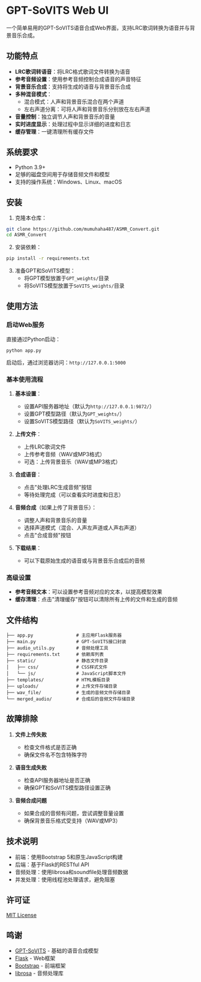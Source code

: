 # GPT-SoVITS Web UI

一个简单易用的GPT-SoVITS语音合成Web界面，支持LRC歌词转换为语音并与背景音乐合成。

## 功能特点

- **LRC歌词转语音**：将LRC格式歌词文件转换为语音
- **参考音频设置**：使用参考音频控制合成语音的声音特征
- **背景音乐合成**：支持将生成的语音与背景音乐合成
- **多种混音模式**：
  - 混合模式：人声和背景音乐混合在两个声道
  - 左右声道分离：可将人声和背景音乐分别放在左右声道
- **音量控制**：独立调节人声和背景音乐的音量
- **实时进度显示**：处理过程中显示详细的进度和日志
- **缓存管理**：一键清理所有缓存文件

## 系统要求

- Python 3.9+
- 足够的磁盘空间用于存储音频文件和模型
- 支持的操作系统：Windows、Linux、macOS

## 安装

1. 克隆本仓库：

```bash
git clone https://github.com/mumuhaha487/ASMR_Convert.git
cd ASMR_Convert
```

2. 安装依赖：

```bash
pip install -r requirements.txt
```

3. 准备GPT和SoVITS模型：
   - 将GPT模型放置于`GPT_weights/`目录
   - 将SoVITS模型放置于`SoVITS_weights/`目录

## 使用方法

### 启动Web服务



直接通过Python启动：
```
python app.py
```

启动后，通过浏览器访问：`http://127.0.0.1:5000`

### 基本使用流程

1. **基本设置**：
   - 设置API服务器地址（默认为`http://127.0.0.1:9872/`）
   - 设置GPT模型路径（默认为`GPT_weights/`）
   - 设置SoVITS模型路径（默认为`SoVITS_weights/`）

2. **上传文件**：
   - 上传LRC歌词文件
   - 上传参考音频（WAV或MP3格式）
   - 可选：上传背景音乐（WAV或MP3格式）

3. **合成语音**：
   - 点击"处理LRC生成音频"按钮
   - 等待处理完成（可以查看实时进度和日志）

4. **音频合成**（如果上传了背景音乐）：
   - 调整人声和背景音乐的音量
   - 选择声道模式（混合、人声左声道或人声右声道）
   - 点击"合成音频"按钮

5. **下载结果**：
   - 可以下载原始生成的语音或与背景音乐合成后的音频

### 高级设置

- **参考音频文本**：可以设置参考音频对应的文本，以提高模型效果
- **缓存清理**：点击"清理缓存"按钮可以清除所有上传的文件和生成的音频

## 文件结构

```
├── app.py                # 主应用Flask服务器
├── main.py               # GPT-SoVITS接口封装
├── audio_utils.py        # 音频处理工具
├── requirements.txt      # 依赖库列表
├── static/               # 静态文件目录
│   ├── css/              # CSS样式文件
│   └── js/               # JavaScript脚本文件
├── templates/            # HTML模板目录
├── uploads/              # 上传文件存储目录
├── wav_file/             # 生成的音频文件存储目录
└── merged_audio/         # 合成后的音频文件存储目录
```

## 故障排除

1. **文件上传失败**
   - 检查文件格式是否正确
   - 确保文件名不包含特殊字符

2. **语音生成失败**
   - 检查API服务器地址是否正确
   - 确保GPT和SoVITS模型路径设置正确

3. **音频合成问题**
   - 如果合成的音频有问题，尝试调整音量设置
   - 确保背景音乐格式受支持（WAV或MP3）

## 技术说明

- 前端：使用Bootstrap 5和原生JavaScript构建
- 后端：基于Flask的RESTful API
- 音频处理：使用librosa和soundfile处理音频数据
- 并发处理：使用线程池处理请求，避免阻塞

## 许可证

[MIT License](LICENSE)

## 鸣谢

- [GPT-SoVITS](https://github.com/RVC-Boss/GPT-SoVITS) - 基础的语音合成模型
- [Flask](https://flask.palletsprojects.com/) - Web框架
- [Bootstrap](https://getbootstrap.com/) - 前端框架
- [librosa](https://librosa.org/) - 音频处理库 